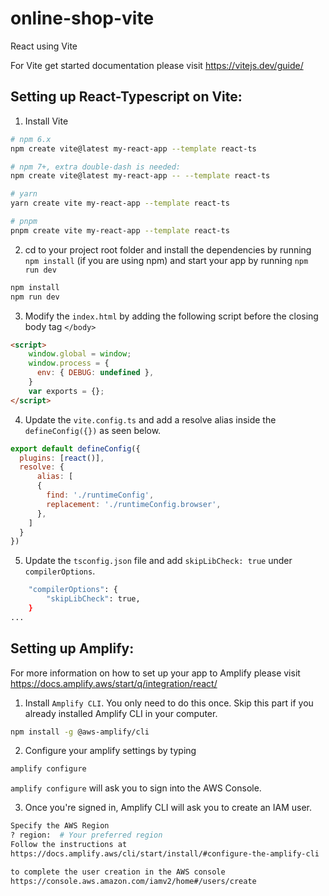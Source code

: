 # online-shop-vite
React using Vite

For Vite get started documentation please visit https://vitejs.dev/guide/

## Setting up React-Typescript on Vite:

1. Install Vite
```bash
# npm 6.x
npm create vite@latest my-react-app --template react-ts

# npm 7+, extra double-dash is needed:
npm create vite@latest my-react-app -- --template react-ts

# yarn
yarn create vite my-react-app --template react-ts

# pnpm
pnpm create vite my-react-app --template react-ts
```

2. cd to your project root folder and install the dependencies by running `npm install` (if you are using npm) and start your app by running `npm run dev`
```bash
npm install
npm run dev
```

3. Modify the `index.html` by adding the following script before the closing body tag `</body>`
```html
<script>
    window.global = window;
    window.process = {
      env: { DEBUG: undefined },
    }
    var exports = {};
</script>
```

4. Update the `vite.config.ts` and add a resolve alias inside the `defineConfig({})` as seen below.
```javascript
export default defineConfig({
  plugins: [react()],
  resolve: {
      alias: [
      {
        find: './runtimeConfig',
        replacement: './runtimeConfig.browser',
      },
    ]
  }
})

```

5. Update the `tsconfig.json` file and add `skipLibCheck: true` under `compilerOptions`.
```bash
    "compilerOptions": {
        "skipLibCheck": true,
    }
...
```

## Setting up Amplify:

For more information on how to set up your app to Amplify please visit https://docs.amplify.aws/start/q/integration/react/

1. Install `Amplify CLI`. You only need to do this once. Skip this part if you already installed Amplify CLI in your computer. 
```bash
npm install -g @aws-amplify/cli
```
2. Configure your amplify settings by typing
```bash
amplify configure
```
`amplify configure` will ask you to sign into the AWS Console.

3. Once you're signed in, Amplify CLI will ask you to create an IAM user.
```bash
Specify the AWS Region
? region:  # Your preferred region
Follow the instructions at
https://docs.amplify.aws/cli/start/install/#configure-the-amplify-cli

to complete the user creation in the AWS console
https://console.aws.amazon.com/iamv2/home#/users/create
```
